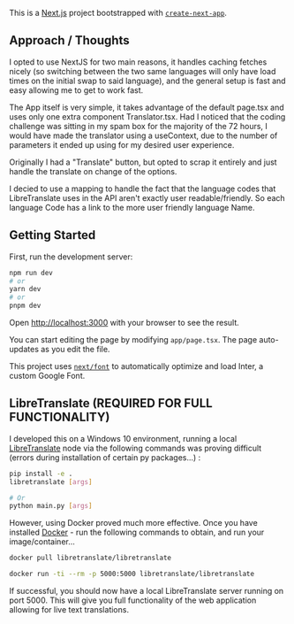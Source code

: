 This is a [Next.js](https://nextjs.org/) project bootstrapped with [`create-next-app`](https://github.com/vercel/next.js/tree/canary/packages/create-next-app).

## Approach / Thoughts

I opted to use NextJS for two main reasons, it handles caching fetches nicely (so switching between the two same languages will only have load times on the initial swap to said language), and the general setup is fast and easy allowing me to get to work fast.

The App itself is very simple, it takes advantage of the default page.tsx and uses only one extra component Translator.tsx. Had I noticed that the coding challenge was sitting in my spam box for the majority of the 72 hours, I would have made the translator using a useContext, due to the number of parameters it ended up using for my desired user experience.

Originally I had a "Translate" button, but opted to scrap it entirely and just handle the translate on change of the <selction> options.

I decied to use a mapping to handle the fact that the language codes that LibreTranslate uses in the API aren't exactly user readable/friendly. So each language Code has a link to the more user friendly language Name.

## Getting Started

First, run the development server:

```bash
npm run dev
# or
yarn dev
# or
pnpm dev
```

Open [http://localhost:3000](http://localhost:3000) with your browser to see the result.

You can start editing the page by modifying `app/page.tsx`. The page auto-updates as you edit the file.

This project uses [`next/font`](https://nextjs.org/docs/basic-features/font-optimization) to automatically optimize and load Inter, a custom Google Font.

## LibreTranslate (REQUIRED FOR FULL FUNCTIONALITY)

I developed this on a Windows 10 environment, running a local [LibreTranslate](https://github.com/LibreTranslate/LibreTranslate) node via the following commands was proving difficult (errors during installation of certain py packages...) :

```bash
pip install -e .
libretranslate [args]

# Or
python main.py [args]
```

However, using Docker proved much more effective. Once you have installed [Docker](https://docs.docker.com/get-docker/) - run the following commands to obtain, and run your image/container...

```bash
docker pull libretranslate/libretranslate

docker run -ti --rm -p 5000:5000 libretranslate/libretranslate
```

If successful, you should now have a local LibreTranslate server running on port 5000. This will give you full functionality of the web application allowing for live text translations.
